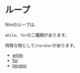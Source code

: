 # ループ

Nimのループは、

`while`、`for`の二種類があります。

特殊な物として`iterator`があります。

- [while](/while.html)
- [for](/for.html)
- [iterator](/iterator.html)